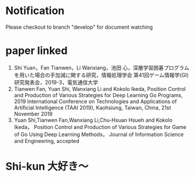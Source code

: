 # Notification
Please checkout to branch "develop" for document watching

# paper linked

1. Shi Yuan，Fan Tianwen，Li Wanxiang，池田 心，深層学習囲碁プログラムを用いた場合の手加減に関する研究，情報処理学会 第41回ゲーム情報学(GI)研究発表会，2019-3，電気通信大学
2. Tianwen Fan, Yuan Shi, Wanxiang Li and Kokolo Ikeda, Position Control and Production of Various Strategies for Deep Learning Go Programs, 2019 International Conference on Technologies and Applications of Artificial Intelligence (TAAI 2019), Kaohsiung, Taiwan, China, 21st November 2019
3. Yuan Shi,Tianwen Fan,Wanxiang Li,Chu-Hsuan Hsueh and Kokolo Ikeda， Position Control and Production of Various Strategies for Game of Go Using Deep Learning Methods， Journal of Information Science and Engineering, accepted


# Shi-kun 大好き〜
